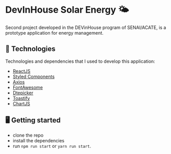 # DevInHouse Solar Energy :sun_behind_small_cloud:

Second project developed in the DEVinHouse program of SENAI/ACATE,  is a prototype application for energy management.

## 🚀 Technologies

Technologies and dependencies that I used to develop this application:

- [ReactJS](https://reactjs.org/)
- [Styled Components](https://styled-components.com/)
- [Axios](https://github.com/axios/axios)
- [FontAwesome](https://fontawesome.com/v5.15/how-to-use/on-the-web/using-with/react)
- [Dtepicker](https://reactdatepicker.com/)
- [Toastify](https://www.npmjs.com/package/react-toastify)
- [ChartJS](https://www.npmjs.com/package/react-chartjs-2)

## :desktop_computer: Getting started

- clone the repo
- install the dependencies
- run `npm run start` or  `yarn run start`.

